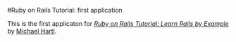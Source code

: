 #Ruby on Rails Tutorial: first application

This is the first applicaton for [*Ruby on Rails Tutorial: Learn Rails by Example*](http://railstutorial.org/) by [Michael Hartl](http://michaelhartl.com/).
